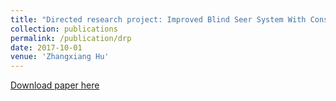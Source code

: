 ```yaml
---
title: "Directed research project: Improved Blind Seer System With Constant Communication Rounds"
collection: publications
permalink: /publication/drp
date: 2017-10-01
venue: 'Zhangxiang Hu'
---
```


[Download paper here](http://zhangxianghu.github.io/files/drp.pdf)